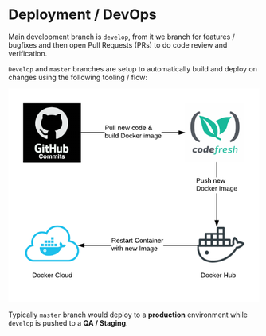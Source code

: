 # Deployment / DevOps

Main development branch is `develop`, from it we branch for features / bugfixes and then open Pull Requests \(PRs\) to do code review and verification. 

`Develop` and `master` branches are setup to automatically build and deploy on changes using the following tooling / flow:

![CI flow for code deployment](../.gitbook/assets/assets_-kzwqgc7o0kw5edlhvvk_-l35bucwwvekwqjs7lmz_-l35fio3js65czzc7oua_prp-documentation-deployment-2.png)

Typically `master` branch would deploy to a **production** environment while `develop` is pushed to a **QA / Staging**.


